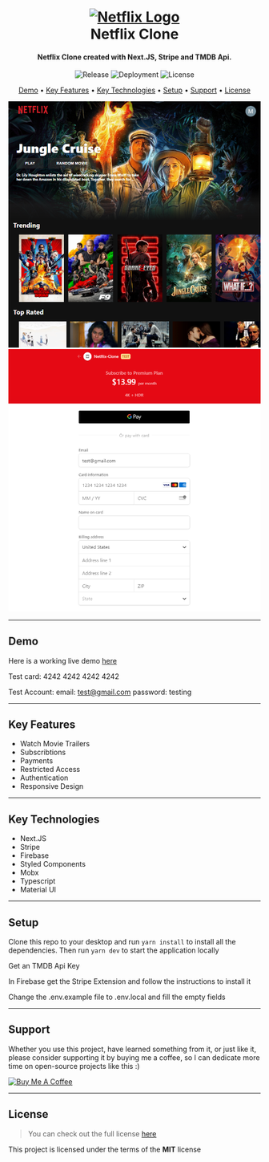 <h1 align="center">
  <a href="https://facebook-clone-martstech.vercel.app">
      <img width="200px" src="https://1000logos.net/wp-content/uploads/2017/05/Netflix-Logo-2006.png" alt="Netflix Logo" />
  </a>
  <br />
  Netflix Clone
  <br />
</h1>

<h4 align="center">
   Netflix Clone created with Next.JS, Stripe and TMDB Api</a>.
</h4>

<p align="center">
   <img src="https://img.shields.io/github/v/release/MartsTech/netflix-clone" alt="Release" />
   <img src="https://vercelbadge.vercel.app/api/MartsTech/netflix-clone" alt="Deployment" />
   <img src="https://img.shields.io/github/license/MartsTech/netflix-clone" alt="License" />
</p>

<p align="center">
  <a href="#demo">Demo</a> •
  <a href="#key-features">Key Features</a> •
  <a href="#key-technologies">Key Technologies</a> •
  <a href="#setup">Setup</a> •
  <a href="#support">Support</a> •
  <a href="#license">License</a>
</p>

![Home Screenshot](public/screenshots/home.png?raw=true "Home Screenshot")
![Payment Screenshot](public/screenshots/payment.png?raw=true "Payment Screenshot")

---

## Demo

Here is a working live demo [here](https://netflix-clone-martstech.vercel.app)

Test card: 4242 4242 4242 4242

Test Account:
email: test@gmail.com
password: testing

---

## Key Features

- Watch Movie Trailers
- Subscribtions
- Payments
- Restricted Access
- Authentication
- Responsive Design

---

## Key Technologies

- Next.JS
- Stripe
- Firebase
- Styled Components
- Mobx
- Typescript
- Material UI

---

## Setup

Clone this repo to your desktop and run `yarn install` to install all the dependencies.
Then run `yarn dev` to start the application locally

Get an TMDB Api Key

In Firebase get the Stripe Extension and follow the instructions to install it

Change the .env.example file to .env.local and fill the empty fields

---

## Support

Whether you use this project, have learned something from it, or just like it, please consider supporting it by buying me a coffee, so I can dedicate more time on open-source projects like this :)

<a href="https://www.buymeacoffee.com/martstech" target="_blank">
  <img src="https://cdn.buymeacoffee.com/buttons/v2/default-yellow.png" alt="Buy Me A Coffee" height="60px" width="217px" />
</a>

---

## License

> You can check out the full license [here](https://github.com/MartsTech/netflix-clone/blob/main/LICENSE)

This project is licensed under the terms of the **MIT** license
